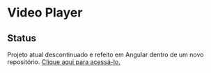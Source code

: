 # Video Player

## Status

Projeto atual descontinuado e refeito em Angular dentro de um novo repositório. <a href="https://github.com/jvinicius-arg/video-player">Clique aqui para acessá-lo.</a> 
